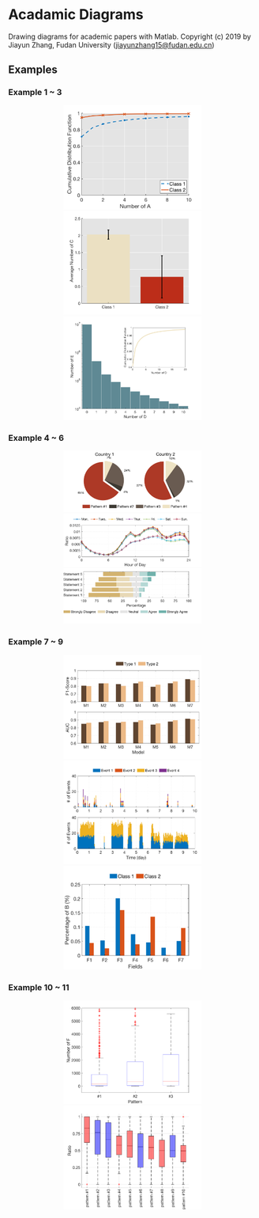 # Acadamic Diagrams
Drawing diagrams for academic papers with Matlab.
Copyright (c) 2019 by Jiayun Zhang, Fudan University (jiayunzhang15@fudan.edu.cn)

## Examples
### Example 1 ~ 3
<div align=center>
    <img src="figures/example_1.png"  width="280">
    <img src="figures/example_2.png" width="280">
    <img src="figures/example_3.png" width="280"/>
</div>

### Example 4 ~ 6
<div align=center>
    <img src="figures/example_4.png"  width="280">
    <img src="figures/example_5.png" width="280">
    <img src="figures/example_6.png" width="280"/>
</div>

### Example 7 ~ 9
<div align=center>
    <img src="figures/example_7.png"  width="280">
    <img src="figures/example_8.png" width="280">
    <img src="figures/example_9.png" width="280"/>
</div>

### Example 10 ~ 11
<div align=center>
    <img src="figures/example_10.png"  width="280">
    <img src="figures/example_11.png" width="280"/>
</div>